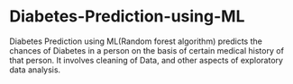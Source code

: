# Diabetes-Prediction-using-ML
Diabetes Prediction using ML(Random forest algorithm) predicts the chances of Diabetes in a person on the basis of certain medical history of that person. It involves cleaning of Data, and other aspects of exploratory data analysis.
